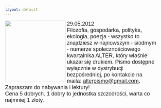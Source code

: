 ```yaml
---
layout: default
---
```

<img src="{{site.baseurl}}\articles\pictures\465.logoAlter.jpg" align=left width="200"><p style="margin: 0px 0px 18px; font-size: 18px; font-family: Helvetica;">
29.05.2012<br>Filozofia, gospodarka, polityka, ekologia, poezja - wszystko to znajdziesz w najnowszym - siódmym - numerze społecznościowego kwartalnika ALTER, który właśnie ukazał się drukiem. Pismo dostępne wyłącznie w dystrybucji bezpośredniej, po kontakcie na maila: <a href="alterpismo@gmail.com" title="Alter" target="">alterpismo@gmail.com</a>.<br>Zapraszam do nabywania i lektury!<br>Cena 5 dobrych. 1 dobry to jednostka szczodrości, warta co najmniej 1 złoty.<br></p>